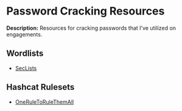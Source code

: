 # Password Cracking Resources

**Description:** Resources for cracking passwords that I've utilized on engagements.

## Wordlists

* [SecLists](https://github.com/danielmiessler/SecLists)

## Hashcat Rulesets

* [OneRuleToRuleThemAll](https://github.com/NotSoSecure/password_cracking_rules)

